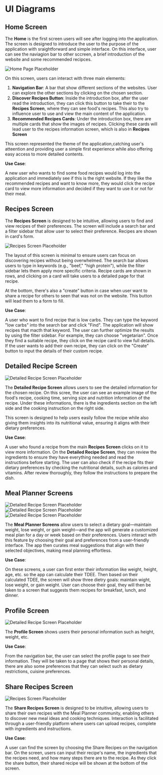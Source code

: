 # UI Diagrams

## Home Screen

The **Home** is the first screen users will see after logging into the application. The screen is designed to introduce the user to the purpose of the application with sraightforward and simple interface. On this interface, user can see the naviagion bar to other sccreen, a brief introduction of the website and some recommended recipces.

![Home Page Placeholder](https://drive.google.com/uc?export=view&id=1BpdYu3Pk4IySPwO1VKAkx9vQJERLgaaz)

On this screen, users can interact with three main elements:

1. **Navigation Bar**: A bar that show different sections of the websites. User can explore the other sections by clicking on the chosen section. 
2. **Discover Recipes Button**: Inside the introduction box, after the user read the introduction, they can click this button to take their to the **Recipes Screen**, where they can see food's recipes. This also try to influence user to use and view the main content of the application.
3. **Recommended Recipes Cards**: Under the introduction box, there are multiple cards that show the images of recipes. Clicking these cards will lead user to the recipes information screen, which is also in **Recipes Screen**

This screen represented the theme of the application,catching user's atteention and providing user a simple first experience while also offering easy access to more detailed contents. 

**Use Case**: 

A new user who wants to find some food recipes would log into the application and immediately see if this is the right website. If they like the recommended recipes and want to know more, they would click the recipe card to view more information and decided if they want to use it or not for their meal.

## Recipes Screen

The **Recipes Screen** is designed to be intuitive, allowing users to find and view recipes of their preferences. The screen will include a search bar and a filter sidebar that allow user to select their preference. Recipes are shown in card's form. 

![Recipes Screen Placeholder](https://drive.google.com/uc?export=view&id=12b4owpGt8BU9UCUY9pQltZN8EMqF40E_)

The layout of this screen is minimal to ensure users can focus on discovering recipes without being overwhelmed. The search bar allows users to type in keywords (e.g., "beef," "high protein"), while the filter sidebar lets them apply more specific criteria. Recipe cards are shown in rows, and clicking on a card will take users to a detailed page for that recipe.

At the bottom, there's also a "create" button in case when user want to share a recipe for others to seen that was not on the website. This button will lead them to a form to fill.

**Use Case**: 

A user who want to find recipe that is low carbs. They can type the keyword "low carbs" into the search bar and click "Find". The application will show recipes that macth that keyword. The user can further optimize the results by using the filter sidebar. For example, they can choose "vegetarian". Once they find a suitable recipe, they click on the recipe card to view full details. If the user wants to add their own recipe, they can click on the "Create" button to input the details of their custom recipe.

## Detailed Recipe Screen

![Detailed Recipe Screen Placeholder](https://drive.google.com/uc?export=view&id=1eDHMMY98pR-WaXCEQFIQVRK0hNrfHPdp)

The **Detailed Recipe Screen** allows users to see the detailed information for the chosen recipe. On this scree, the user can see an example image of the food's recipe, cooking time, serving size and nutrition information of the recipe. Under these informations, there is the ingredients section on the left side and the cooking instruction on the right side.

This screen is designed to help users easily follow the recipe while also giving them insights into its nutritional value, ensuring it aligns with their dietary preferences.

**Use Case**: 

A user who found a recipe from the main **Recipes Screen** clicks on it to view more information. On the **Detailed Recipe Screen**, they can review the ingredients to ensure they have everything needed and read the instructions before starting. The user can also check if the recipe fits their dietary preferences by checking the nutritional details, such as calories and vitamins. After review thoroughly, they follow the instructions to prepare the dish.

## Meal Planner Screens

![Detailed Recipe Screen Placeholder](https://drive.google.com/uc?export=view&id=1pcUXnRYR2zuiMHV1NBNPiogfWivC5hWo)
![Detailed Recipe Screen Placeholder](https://drive.google.com/uc?export=view&id=1wtk8zhNGDE3jib2QW5tPpUDPKNgi_IlU)
![Detailed Recipe Screen Placeholder](https://drive.google.com/uc?export=view&id=1Jk68wWTVQmAB1vgDrL8MVD2DinKwWy5O)

The **Meal Planner Screens** allow users to select a dietary goal—maintain weight, lose weight, or gain weight—and the app will generate a customized meal plan for a day or week based on their preferences. Users interact with this feature by choosing their goal and preferences from a user-friendly interface. The app then curates meal suggestions that align with their selected objectives, making meal planning effortless.

**Use Case**: 

On these screens, a user can first enter their information like weight, height, age, etc. so the app can calculate their TDEE. Then based on their calculated TDEE, the screen will show three dietry goals: maintain wight, lose weight, or gain weight. User can choose their goal, they will then be taken to a screen that suggests them recipes for breakfast, lunch, and dinner. 

## Profile Screen

![Detailed Recipe Screen Placeholder](https://drive.google.com/uc?export=view&id=1gFkLwOPfI4tYA8L5F7DVMYdNCtLsUfhz)

The **Profile Screen** shows users their personal information such as height, weight, etc.

**Use Case**: 

From the navigation bar, the user can select the profile page to see their information. They will be taken to a page that shows their personal details, there are also some preferences that they can select such as dietary restrictions, cuisine preferences. 

## Share Recipes Screen
 
![Recipes Screen Placeholder](https://drive.google.com/uc?export=view&id=1c0QcZSNLJiHVNbKXP-6DxdMFJGhntyWj)

The **Share Recipes Screen** is designed to be intuitive, allowing users to share their own recipes with the Meal Planner community, enabling others to discover new meal ideas and cooking techniques. Interaction is facilitated through a user-friendly platform where users can upload recipes, complete with ingredients and instructions. 

**Use Case**: 

A user can find the screen by choosing the Share Recipes on the navigation bar. On the screen, users can input their recipe's name, the ingredients that the recipes need, and how many steps there are to the recipe. As they click the share button, their shared recipe will be shown at the bottom of the screen. 



